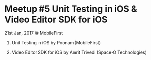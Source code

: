 # Meetup #5 Unit Testing in iOS & Video Editor SDK for iOS

21st Jan, 2017 @ MobileFirst

1. Unit Testing in iOS by Poonam (MobileFirst) 

2. Video Editor SDK for iOS by Amrit Trivedi (Space-O Technologies)